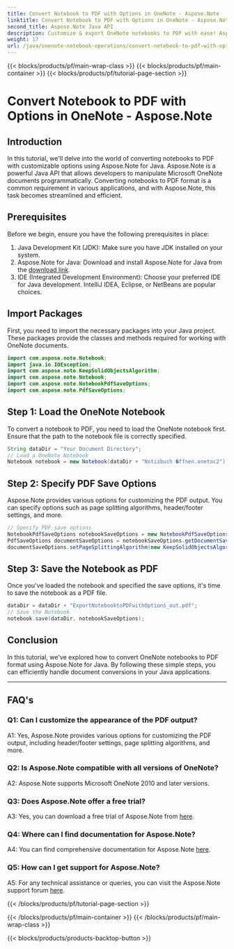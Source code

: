 ```yaml
---
title: Convert Notebook to PDF with Options in OneNote - Aspose.Note
linktitle: Convert Notebook to PDF with Options in OneNote - Aspose.Note
second_title: Aspose.Note Java API
description: Customize & export OneNote notebooks to PDF with ease! Aspose.Note for Java handles the heavy lifting. Step-by-step guide included! #OneNote #Java #Aspose
weight: 17
url: /java/onenote-notebook-operations/convert-notebook-to-pdf-with-options/
---
```


{{< blocks/products/pf/main-wrap-class >}}
{{< blocks/products/pf/main-container >}}
{{< blocks/products/pf/tutorial-page-section >}}

# Convert Notebook to PDF with Options in OneNote - Aspose.Note

## Introduction

In this tutorial, we'll delve into the world of converting notebooks to PDF with customizable options using Aspose.Note for Java. Aspose.Note is a powerful Java API that allows developers to manipulate Microsoft OneNote documents programmatically. Converting notebooks to PDF format is a common requirement in various applications, and with Aspose.Note, this task becomes streamlined and efficient.

## Prerequisites

Before we begin, ensure you have the following prerequisites in place:

1. Java Development Kit (JDK): Make sure you have JDK installed on your system.
2. Aspose.Note for Java: Download and install Aspose.Note for Java from the [download link](https://releases.aspose.com/note/java/).
3. IDE (Integrated Development Environment): Choose your preferred IDE for Java development. IntelliJ IDEA, Eclipse, or NetBeans are popular choices.

## Import Packages

First, you need to import the necessary packages into your Java project. These packages provide the classes and methods required for working with OneNote documents.

```java
import com.aspose.note.Notebook;
import java.io.IOException;
import com.aspose.note.KeepSolidObjectsAlgorithm;
import com.aspose.note.Notebook;
import com.aspose.note.NotebookPdfSaveOptions;
import com.aspose.note.PdfSaveOptions;
```

## Step 1: Load the OneNote Notebook

To convert a notebook to PDF, you need to load the OneNote notebook first. Ensure that the path to the notebook file is correctly specified.

```java
String dataDir = "Your Document Directory";
// Load a OneNote Notebook
Notebook notebook = new Notebook(dataDir + "Notizbuch �ffnen.onetoc2");
```

## Step 2: Specify PDF Save Options

Aspose.Note provides various options for customizing the PDF output. You can specify options such as page splitting algorithms, header/footer settings, and more.

```java
// Specify PDF save options
NotebookPdfSaveOptions notebookSaveOptions = new NotebookPdfSaveOptions();
PdfSaveOptions documentSaveOptions = notebookSaveOptions.getDocumentSaveOptions();
documentSaveOptions.setPageSplittingAlgorithm(new KeepSolidObjectsAlgorithm());
```

## Step 3: Save the Notebook as PDF

Once you've loaded the notebook and specified the save options, it's time to save the notebook as a PDF file.

```java
dataDir = dataDir + "ExportNotebooktoPDFwithOptions_out.pdf";
// Save the Notebook
notebook.save(dataDir, notebookSaveOptions);
```

## Conclusion

In this tutorial, we've explored how to convert OneNote notebooks to PDF format using Aspose.Note for Java. By following these simple steps, you can efficiently handle document conversions in your Java applications.

---

## FAQ's

### Q1: Can I customize the appearance of the PDF output?

A1: Yes, Aspose.Note provides various options for customizing the PDF output, including header/footer settings, page splitting algorithms, and more.

### Q2: Is Aspose.Note compatible with all versions of OneNote?

A2: Aspose.Note supports Microsoft OneNote 2010 and later versions.

### Q3: Does Aspose.Note offer a free trial?

A3: Yes, you can download a free trial of Aspose.Note from [here](https://releases.aspose.com/).

### Q4: Where can I find documentation for Aspose.Note?

A4: You can find comprehensive documentation for Aspose.Note [here](https://reference.aspose.com/note/java/).

### Q5: How can I get support for Aspose.Note?

A5: For any technical assistance or queries, you can visit the Aspose.Note support forum [here](https://forum.aspose.com/c/note/28).

{{< /blocks/products/pf/tutorial-page-section >}}

{{< /blocks/products/pf/main-container >}}
{{< /blocks/products/pf/main-wrap-class >}}

{{< blocks/products/products-backtop-button >}}
